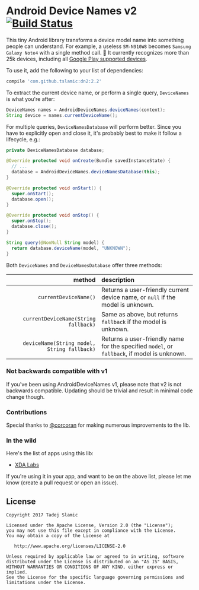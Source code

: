 
Android Device Names v2 [![Build Status](https://travis-ci.org/tslamic/AndroidDeviceNames.svg?branch=master)](https://travis-ci.org/tslamic/AndroidDeviceNames)
===

This tiny Android library transforms a device model name into something people can understand. For example, a useless `SM-N910W8` becomes `Samsung Galaxy Note4` with a single method call. :tada:
It currently recognizes more than 25k devices, including all [Google Play supported devices](https://support.google.com/googleplay/answer/1727131).

To use it, add the following to your list of dependencies:

```groovy
compile 'com.github.tslamic:dn2:2.2'
```

To extract the current device name, or perform a single query, `DeviceNames` is what you're after:

```java
DeviceNames names = AndroidDeviceNames.deviceNames(context);
String device = names.currentDeviceName();
```

For multiple queries, `DeviceNamesDatabase` will perform better. Since you have to explicitly open and close it, it's probably best to make it follow a lifecycle, e.g.:

```java
private DeviceNamesDatabase database;

@Override protected void onCreate(Bundle savedInstanceState) {
  // ...
  database = AndroidDeviceNames.deviceNamesDatabase(this);
}

@Override protected void onStart() {
  super.onStart();
  database.open();
}

@Override protected void onStop() {
  super.onStop();
  database.close();
}

String query(@NonNull String model) {
  return database.deviceName(model, "UNKNOWN");
}
```

Both `DeviceNames` and `DeviceNamesDatabase` offer three methods:

| method | description |
| -----: | :---------- |
| `currentDeviceName()` |  Returns a user-friendly current device name, or `null` if the model is unknown. |
| `currentDeviceName(String fallback)`| Same as above, but returns `fallback` if the model is unknown. |
| `deviceName(String model, String fallback)` | Returns a user-friendly name for the specified `model`, or `fallback`, if model is unknown. |

### Not backwards compatible with v1

If you've been using AndroidDeviceNames v1, please note that v2 is not backwards compatible. Updating should be trivial and result in minimal code change though.


### Contributions

Special thanks to [@corcoran](https://github.com/corcoran) for making numerous improvements to the lib.

### In the wild

Here's the list of apps using this lib:

- [XDA Labs](https://www.xda-developers.com/xda-labs)

If you're using it in your app, and want to be on the above list, please let me know (create a pull request or open an issue).

License
---

    Copyright 2017 Tadej Slamic

    Licensed under the Apache License, Version 2.0 (the "License");
    you may not use this file except in compliance with the License.
    You may obtain a copy of the License at

       http://www.apache.org/licenses/LICENSE-2.0

    Unless required by applicable law or agreed to in writing, software
    distributed under the License is distributed on an "AS IS" BASIS,
    WITHOUT WARRANTIES OR CONDITIONS OF ANY KIND, either express or implied.
    See the License for the specific language governing permissions and
    limitations under the License.
